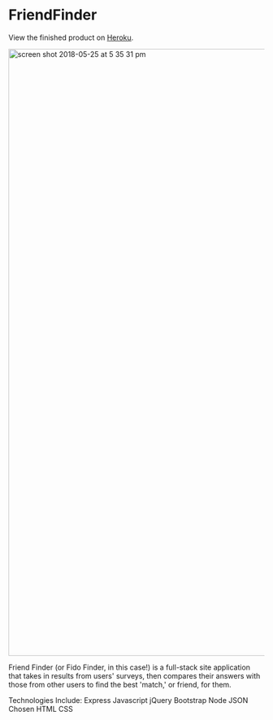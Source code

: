 # FriendFinder
View the finished product on <a href="http://bit.ly/rosefidofinder">Heroku</a>.

<img width="1195" alt="screen shot 2018-05-25 at 5 35 31 pm" src="https://user-images.githubusercontent.com/34491285/40568920-4699e566-6043-11e8-9bd5-9c30c0dd5f2a.png">

Friend Finder (or Fido Finder, in this case!) is a full-stack site application that takes in results from users' surveys, then compares their answers with those from other users to find the best 'match,' or friend, for them.

Technologies Include:
Express
Javascript
jQuery
Bootstrap
Node
JSON
Chosen
HTML
CSS

